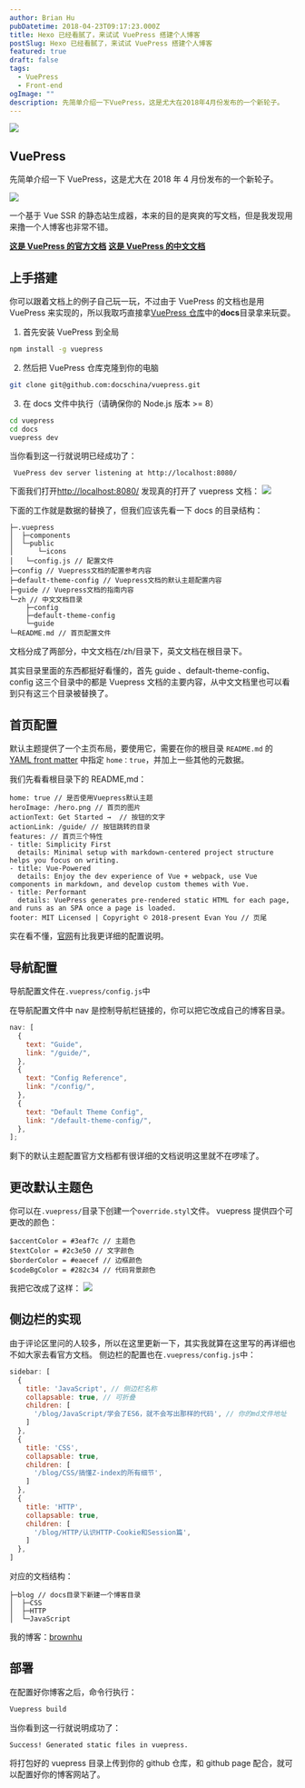 ```yaml
---
author: Brian Hu
pubDatetime: 2018-04-23T09:17:23.000Z
title: Hexo 已经看腻了，来试试 VuePress 搭建个人博客
postSlug: Hexo 已经看腻了，来试试 VuePress 搭建个人博客
featured: true
draft: false
tags:
  - VuePress
  - Front-end
ogImage: ""
description: 先简单介绍一下VuePress，这是尤大在2018年4月份发布的一个新轮子。
---
```


![](https://res.cloudinary.com/dewu7okpv/image/upload/v1675679827/blog/4337988-0a3fba115006a7ca.png_honlej.webp)

## VuePress

先简单介绍一下 VuePress，这是尤大在 2018 年 4 月份发布的一个新轮子。

![](https://res.cloudinary.com/dewu7okpv/image/upload/v1675679843/blog/4337988-1d594e9b05f3973e.png_tjjafr.webp)

一个基于 Vue SSR 的静态站生成器，本来的目的是爽爽的写文档，但是我发现用来撸一个人博客也非常不错。

**[这是 VuePress 的官方文档](https://vuepress.vuejs.org/)**
**[这是 VuePress 的中文文档](https://vuepress.docschina.org/)**

## 上手搭建

你可以跟着文档上的例子自己玩一玩，不过由于 VuePress 的文档也是用 VuePress 来实现的，所以我取巧直接拿[VuePress 仓库](https://github.com/vuejs/vuepress)中的**docs**目录拿来玩耍。

1. 首先安装 VuePress 到全局

```bash
npm install -g vuepress
```

2. 然后把 VuePress 仓库克隆到你的电脑

```bash
git clone git@github.com:docschina/vuepress.git
```

3. 在 docs 文件中执行（请确保你的 Node.js 版本 >= 8）

```bash
cd vuepress
cd docs
vuepress dev
```

当你看到这一行就说明已经成功了：

```
 VuePress dev server listening at http://localhost:8080/
```

下面我们打开[http://localhost:8080/](http://localhost:8080/)
发现真的打开了 vuepress 文档：
![](https://res.cloudinary.com/dewu7okpv/image/upload/v1675679867/blog/4337988-62b6415ad656ce03.png_ek4dgi.webp)

下面的工作就是数据的替换了，但我们应该先看一下 docs 的目录结构：

```
├─.vuepress
│  ├─components
│  └─public
│      └─icons
│   └─config.js // 配置文件
├─config // Vuepress文档的配置参考内容
├─default-theme-config // Vuepress文档的默认主题配置内容
├─guide // Vuepress文档的指南内容
└─zh // 中文文档目录
    ├─config
    ├─default-theme-config
    └─guide
└─README.md // 首页配置文件
```

文档分成了两部分，中文文档在/zh/目录下，英文文档在根目录下。

其实目录里面的东西都挺好看懂的，首先 guide 、default-theme-config、config 这三个目录中的都是 Vuepress 文档的主要内容，从中文文档里也可以看到只有这三个目录被替换了。

## 首页配置

默认主题提供了一个主页布局，要使用它，需要在你的根目录 `README.md` 的 [YAML front matter](https://vuepress.docschina.org/guide/markdown.html#yaml-front-matter) 中指定 `home：true`，并加上一些其他的元数据。

我们先看看根目录下的 README,md：

```
home: true // 是否使用Vuepress默认主题
heroImage: /hero.png // 首页的图片
actionText: Get Started →  // 按钮的文字
actionLink: /guide/ // 按钮跳转的目录
features: // 首页三个特性
- title: Simplicity First
  details: Minimal setup with markdown-centered project structure helps you focus on writing.
- title: Vue-Powered
  details: Enjoy the dev experience of Vue + webpack, use Vue components in markdown, and develop custom themes with Vue.
- title: Performant
  details: VuePress generates pre-rendered static HTML for each page, and runs as an SPA once a page is loaded.
footer: MIT Licensed | Copyright © 2018-present Evan You // 页尾
```

实在看不懂，[官网](https://vuepress.docschina.org/default-theme-config/)有比我更详细的配置说明。

## 导航配置

导航配置文件在`.vuepress/config.js`中

在导航配置文件中 nav 是控制导航栏链接的，你可以把它改成自己的博客目录。

```js
nav: [
  {
    text: "Guide",
    link: "/guide/",
  },
  {
    text: "Config Reference",
    link: "/config/",
  },
  {
    text: "Default Theme Config",
    link: "/default-theme-config/",
  },
];
```

剩下的默认主题配置官方文档都有很详细的文档说明这里就不在啰嗦了。

## 更改默认主题色

你可以在`.vuepress/`目录下创建一个`override.styl`文件。
vuepress 提供四个可更改的颜色：

```
$accentColor = #3eaf7c // 主题色
$textColor = #2c3e50 // 文字颜色
$borderColor = #eaecef // 边框颜色
$codeBgColor = #282c34 // 代码背景颜色
```

我把它改成了这样：
![](https://res.cloudinary.com/dewu7okpv/image/upload/v1675679889/blog/4337988-8e8596e2ff8a8b9f.png_utlfj7.webp)

## 侧边栏的实现

由于评论区里问的人较多，所以在这里更新一下，其实我就算在这里写的再详细也不如大家去看官方文档。
侧边栏的配置也在`.vuepress/config.js`中：

```js
sidebar: [
  {
    title: 'JavaScript', // 侧边栏名称
    collapsable: true, // 可折叠
    children: [
      '/blog/JavaScript/学会了ES6，就不会写出那样的代码', // 你的md文件地址
    ]
  },
  {
    title: 'CSS',
    collapsable: true,
    children: [
      '/blog/CSS/搞懂Z-index的所有细节',
    ]
  },
  {
    title: 'HTTP',
    collapsable: true,
    children: [
      '/blog/HTTP/认识HTTP-Cookie和Session篇',
    ]
  },
]
```

对应的文档结构：

```
├─blog // docs目录下新建一个博客目录
│  ├─CSS
│  ├─HTTP
│  └─JavaScript
```

我的博客：[brownhu](http://brownhu.site/)

## 部署

在配置好你博客之后，命令行执行：

```bash
Vuepress build
```

当你看到这一行就说明成功了：

```
Success! Generated static files in vuepress.
```

将打包好的 vuepress 目录上传到你的 github 仓库，和 github page 配合，就可以配置好你的博客网站了。
